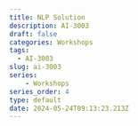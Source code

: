 ```yaml
---
title: NLP Solution
description: AI-3003
draft: false
categories: Workshops
tags:
  - AI-3003
slug: ai-3003
series:
    - Workshops
series_order: 4
type: default
date: 2024-05-24T09:13:23.213Z
---
```

